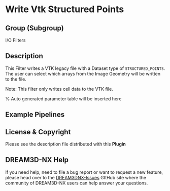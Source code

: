 # Write Vtk Structured Points

## Group (Subgroup)

I/O Filters

## Description

This Filter writes a VTK legacy file with a Dataset type of `STRUCTURED_POINTS`. The user can select which arrays from the Image Geometry will be written to the file.

Note: This filter only writes cell data to the VTK file.

% Auto generated parameter table will be inserted here

## Example Pipelines

## License & Copyright

Please see the description file distributed with this **Plugin**

## DREAM3D-NX Help

If you need help, need to file a bug report or want to request a new feature, please head over to the [DREAM3DNX-Issues](https://github.com/BlueQuartzSoftware/DREAM3DNX-Issues/discussions) GItHub site where the community of DREAM3D-NX users can help answer your questions.
